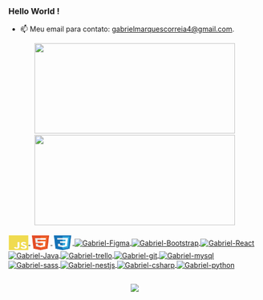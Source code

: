 ### Hello World !

- 📫 Meu email para contato: gabrielmarquescorreia4@gmail.com.

<div align="center">
  <a href="https://github.com/GabrielMarquesCorreia">
  <img height="180em" width="400em" src="https://github-readme-stats.vercel.app/api?username=GabrielMarquesCorreia&show_icons=true&theme=dark&count_private=true"/>
  <img height="180em" width="400em" src="https://github-readme-stats.vercel.app/api/top-langs/?username=GabrielMarquesCorreia&layout=compact&langs_count=7&theme=dark"/>
</div>
  
<div style="display: inline_block"><br>
  <img align="center" alt="Gabriel-Js" height="30" width="40" src="https://raw.githubusercontent.com/devicons/devicon/master/icons/javascript/javascript-plain.svg">
  <img align="center" alt="Gabriel-HTML" height="30" width="40" src="https://raw.githubusercontent.com/devicons/devicon/master/icons/html5/html5-original.svg">
  <img align="center" alt="Gabriel-CSS" height="30" width="40" src="https://raw.githubusercontent.com/devicons/devicon/master/icons/css3/css3-original.svg">
  <img align="center" alt="Gabriel-Figma" height="30" width="40" src="https://cdn.jsdelivr.net/gh/devicons/devicon/icons/figma/figma-original.svg">
  <img align="center" alt="Gabriel-Bootstrap" height="30" width="40" src="https://cdn.jsdelivr.net/gh/devicons/devicon/icons/bootstrap/bootstrap-original.svg">
  <img align="center" alt="Gabriel-React" height="30" width="40" src="https://cdn.jsdelivr.net/gh/devicons/devicon/icons/react/react-original.svg">
  <img align="center" alt="Gabriel-Java" height="50" width="60" src="https://cdn.jsdelivr.net/gh/devicons/devicon/icons/java/java-original-wordmark.svg">
  <img align="center" alt="Gabriel-trello" height="30" width="40" src="https://cdn.jsdelivr.net/gh/devicons/devicon/icons/trello/trello-plain.svg" />
  <img align="center" alt="Gabriel-git" height="35" width="40" src="https://cdn.jsdelivr.net/gh/devicons/devicon/icons/git/git-original.svg" />
  <img align="center" alt="Gabriel-mysql" height="35" width="40" src="https://cdn.jsdelivr.net/gh/devicons/devicon/icons/mysql/mysql-original.svg" />
  <img align="center" alt="Gabriel-sass" height="35" width="40" src="https://cdn.jsdelivr.net/gh/devicons/devicon/icons/sass/sass-original.svg" />
  <img align="center" alt="Gabriel-nestjs" height="35" width="40" src="https://cdn.jsdelivr.net/gh/devicons/devicon/icons/nestjs/nestjs-plain.svg" />
  <img align="center" alt="Gabriel-csharp" height="35" width="40" src="https://cdn.jsdelivr.net/gh/devicons/devicon/icons/csharp/csharp-original.svg" />
  <img align="center" alt="Gabriel-python" height="35" width="40" src="https://cdn.jsdelivr.net/gh/devicons/devicon/icons/python/python-original.svg" />
</div>  
  
##
 <div align="center">
  <a href="https://www.linkedin.com/in/gabriel-marques-correia-077949232/" target="_blank"><img src="https://img.shields.io/badge/-LinkedIn-%230077B5?style=for-the-badge&logo=linkedin&logoColor=white" target="_blank"></a>
  </div>  
  
  

  
